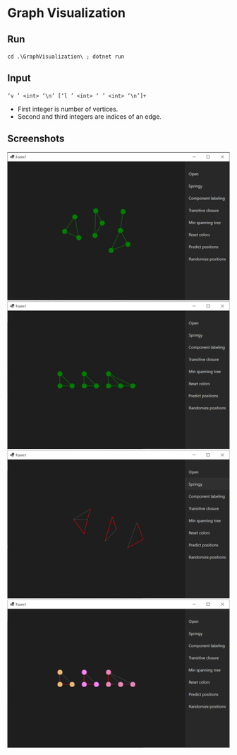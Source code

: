 # Graph Visualization

## Run

`cd .\GraphVisualization\ ; dotnet run`

## Input

`‘v ’ <int> ‘\n’ [‘l ’ <int> ‘ ’ <int> ‘\n’]+`
 - First integer is number of vertices.
 - Second and third integers are indices of an edge.

## Screenshots

![](./Screenshots/graph1.png)
![](./Screenshots/closurePredict.png)
![](./Screenshots/springy.png)
![](./Screenshots/algorithms.png)
